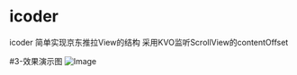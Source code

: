 # icoder
icoder 简单实现京东推拉View的结构
采用KVO监听ScrollView的contentOffset


#3-效果演示图
![Image](https://github.com/icoder20150719/icoder/blob/master/demoGif/r2.gif)
